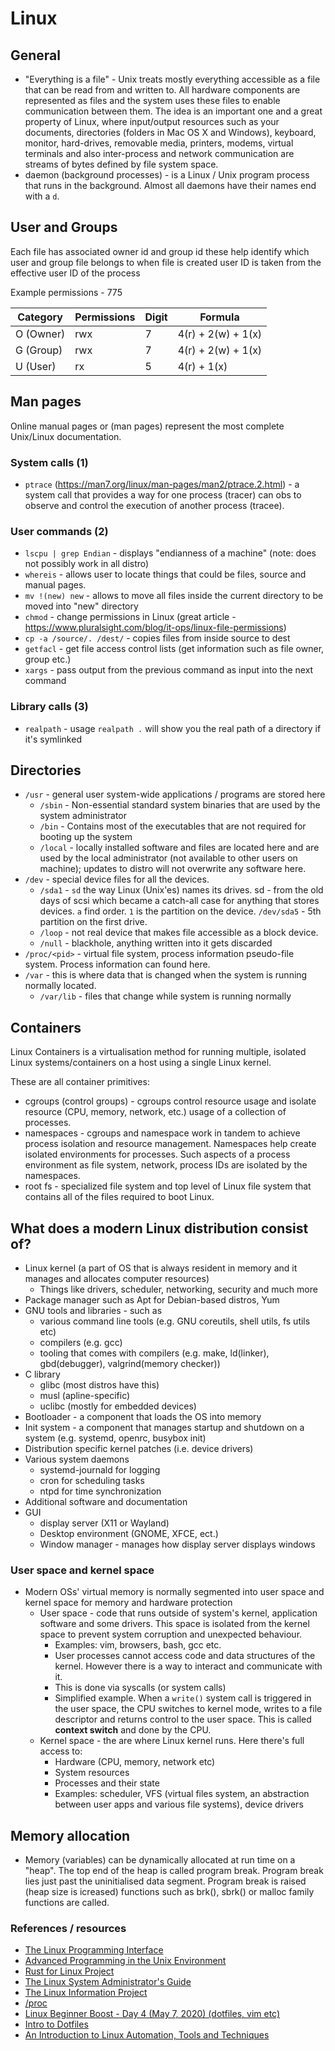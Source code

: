 # Linux

## General

- "Everything is a file" - Unix treats mostly everything accessible as a file
  that can be read from and written to. All hardware components are represented
  as files and the system uses these files to enable communication between them.
  The idea is an important one and a great property of Linux, where input/output
  resources such as your documents, directories (folders in Mac OS X and
  Windows), keyboard, monitor, hard-drives, removable media, printers, modems,
  virtual terminals and also inter-process and network communication are streams
  of bytes defined by file system space.
- daemon (background processes) - is a Linux / Unix program process that runs in
  the background. Almost all daemons have their names end with a `d`.

## User and Groups

Each file has associated owner id and group id these help identify which user
and group file belongs to when file is created user ID is taken from the
effective user ID of the process

Example permissions - 775

| Category  | Permissions | Digit | Formula            |
|-----------|-------------|-------|--------------------|
| O (Owner) | rwx         | 7     | 4(r) + 2(w) + 1(x) |
| G (Group) | rwx         | 7     | 4(r) + 2(w) + 1(x) |
| U (User)  | rx          | 5     | 4(r) + 1(x)        |

## Man pages

Online manual pages or (man pages) represent the most complete Unix/Linux documentation.

### System calls (1)

- `ptrace` (https://man7.org/linux/man-pages/man2/ptrace.2.html) - a system call that provides a way for one process (tracer) can obs to observe and control the execution of another process (tracee).

### User commands (2)

- `lscpu | grep Endian` - displays "endianness of a machine" (note: does not
  possibly work in all distro)
- `whereis` - allows user to locate things that could be files, source and
  manual pages.
- `mv !(new) new` - allows to move all files inside the current directory to be
  moved into "new" directory
- `chmod` - change permissions in Linux (great article -
  https://www.pluralsight.com/blog/it-ops/linux-file-permissions)
- `cp -a /source/. /dest/` - copies files from inside source to dest
- `getfacl` - get file access control lists (get information such as file owner,
  group etc.)
- `xargs` - pass output from the previous command as input into the next
    command

### Library calls (3)

- `realpath` - usage `realpath .` will show you the real path of a directory if
  it's symlinked

## Directories

- `/usr` - general user system-wide applications / programs are stored here
  - `/sbin` - Non-essential standard system binaries that are used by the system
    administrator
  - `/bin` - Contains most of the executables that are not required for booting
    up the system
  - `/local` - locally installed software and files are located here and are
    used by the local administrator (not available to other users on machine);
    updates to distro will not overwrite any software here. 
- `/dev` - special device files for all the devices. 
  - `/sda1` - `sd` the  way Linux (Unix'es) names its drives. sd - from the old
    days of scsi which became a catch-all case for anything that stores devices.
    `a` find order. `1` is the partition on the device. `/dev/sda5` - 5th
    partition on the first drive.
  - `/loop` - not real device that makes file accessible as a block device.
  - `/null` - blackhole, anything written into it gets discarded
- `/proc/<pid>` - virtual file system, process information pseudo-file system.
  Process information can found here.
- `/var` - this is where data that is changed when the system is running
  normally located.
  - `/var/lib` - files that change while system is running normally


## Containers

Linux Containers is a virtualisation method for running multiple, isolated Linux systems/containers on a host using a single Linux kernel. 

These are all container primitives:

- cgroups (control groups) - cgroups control resource usage and isolate resource (CPU, memory, network, etc.) usage of a collection of processes.
- namespaces - cgroups and namespace work in tandem to achieve process isolation and resource management. Namespaces help create isolated environments for processes. Such aspects of a process environment as file system, network, process IDs are isolated by the namespaces.
- root fs - specialized file system and top level of Linux file system that contains all of the files required to boot Linux.

## What does a modern Linux distribution consist of?                                                                                                               

- Linux kernel (a part of OS that is always resident in memory and it manages and allocates computer resources)
  - Things like drivers, scheduler, networking, security and much more
- Package manager such as Apt for Debian-based distros, Yum
- GNU tools and libraries - such as
  - various command line tools (e.g. GNU coreutils, shell utils, fs utils etc)
  - compilers (e.g. gcc)
  - tooling that comes with compilers (e.g.  make, ld(linker), gbd(debugger), valgrind(memory checker))
- C library
  - glibc (most distros have this)
  - musl (apline-specific)
  - uclibc (mostly for embedded devices)
- Bootloader - a component that loads the OS into memory
- Init system - a component that manages startup and shutdown on a system (e.g. systemd, openrc, busybox init)
- Distribution specific kernel patches (i.e. device drivers)
- Various system daemons
  - systemd-journald for logging
  - cron for scheduling tasks
  - ntpd for time synchronization
- Additional software and documentation
- GUI
  - display server (X11 or Wayland)
  - Desktop environment (GNOME, XFCE, ect.)
  - Window manager - manages how display server displays windows
                                                                                   
### User space and kernel space                                                   
                                                                                   
- Modern OSs' virtual memory is normally segmented into user space and kernel space for memory and hardware protection                                       
  - User space - code that runs outside of system's kernel, application software and some drivers. This space is isolated from the kernel space to prevent system corruption and unexpected behaviour.
    - Examples: vim, browsers, bash, gcc etc.
    - User processes cannot access code and data structures of the kernel. However there is a way to interact and communicate with it.
    - This is done via syscalls (or system calls)
    - Simplified example. When a `write()` system call is triggered in the user space, the CPU switches to kernel mode, writes to a file descriptor and returns control to the user space. This is called **context switch** and done by the CPU.
  - Kernel space - the are where Linux kernel runs. Here there's full access to:
    - Hardware (CPU, memory, network etc)
    - System resources
    - Processes and their state
    - Examples: scheduler, VFS (virtual files system, an abstraction between user apps and various file systems), device drivers

## Memory allocation

- Memory (variables) can be dynamically allocated at run time on a "heap". The
  top end of the heap is called program break. Program break lies just past the 
  uninitialised data segment. Program break is raised (heap size is
  icreased) functions such as brk(), sbrk() or malloc family functions are called. 

### References / resources

- [The Linux Programming Interface](https://man7.org/tlpi/)
- [Advanced Programming in the Unix Environment](https://en.wikipedia.org/wiki/Advanced_Programming_in_the_Unix_Environment)
- [Rust for Linux Project](https://rust-for-linux.com/)
- [The Linux System Administrator's Guide](https://tldp.org/LDP/sag/html/)
- [The Linux Information Project](http://www.linfo.org/usr_bin.html)
- [/proc](https://tldp.org/LDP/Linux-Filesystem-Hierarchy/html/proc.html)
- [Linux Beginner Boost - Day 4 (May 7, 2020) (dotfiles, vim etc)](https://www.youtube.com/watch?v=xuBiLyCcTzM&list=PLrK9UeDMcQLrO5fwV5smfNvau0PAP16-I&index=4)
- [Intro to Dotfiles](https://thoughtbot.com/upcase/videos/intro-to-dotfiles)
- [An Introduction to Linux Automation, Tools and Techniques](https://linuxconfig.org/an-introduction-to-linux-automation-tools-and-techniques)
